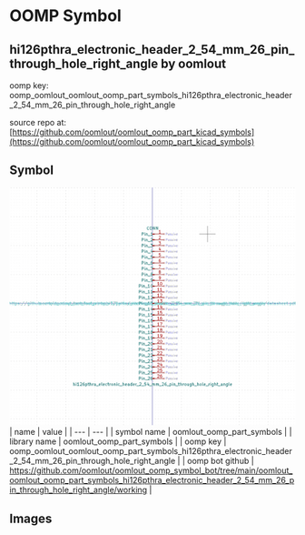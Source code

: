 # OOMP Symbol  
## hi126pthra_electronic_header_2_54_mm_26_pin_through_hole_right_angle  by oomlout  
  
oomp key: oomp_oomlout_oomlout_oomp_part_symbols_hi126pthra_electronic_header_2_54_mm_26_pin_through_hole_right_angle  
  
source repo at: [https://github.com/oomlout/oomlout_oomp_part_kicad_symbols](https://github.com/oomlout/oomlout_oomp_part_kicad_symbols)  
## Symbol  
  
[![working.png](working_600.png)](working.png)  
| name | value | 
| --- | --- | 
| symbol name | oomlout_oomp_part_symbols | 
| library name | oomlout_oomp_part_symbols | 
| oomp key | oomp_oomlout_oomlout_oomp_part_symbols_hi126pthra_electronic_header_2_54_mm_26_pin_through_hole_right_angle | 
| oomp bot github | https://github.com/oomlout/oomlout_oomp_symbol_bot/tree/main/oomlout_oomlout_oomp_part_symbols_hi126pthra_electronic_header_2_54_mm_26_pin_through_hole_right_angle/working | 
## Images  
